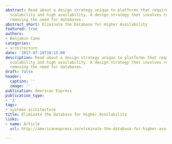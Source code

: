 ```yaml
---
abstract: Read about a design strategy unique to platforms that require both high
  scalability and high availability. A design strategy that involves reducing and
  removing the need for databases.
abstract_short: Eliminate the Database for Higher Availability
featured: true
authors:
- Benjamin Cane
categories:
- architecture
date: '2017-07-24T18:15:00'
description: Read about a design strategy unique to platforms that require both high
  scalability and high availability. A design strategy that involves reducing and
  removing the need for databases.
draft: false
header:
  caption: ''
  image: ''
publication: American Express
publication_type:
- '2'
tags:
- systems architecture
title: Eliminate the Database for Higher Availability
links:
- name: Article
  url: http://americanexpress.io/eliminate-the-database-for-higher-availability/

---
```

